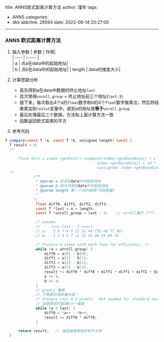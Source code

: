 title: ANNS欧式距离计算方法
author: 瑾年
tags:
  - ANNS
categories:
  - dke
abbrlink: 28594
date: 2022-06-14 20:27:00
---
### ANNS 欧式距离计算方法
1. 输入参数
    | 参数      | 作用|     
    | :---        |    :----:   |     
    | a     | 点a在data中的起始地址|   
    | b | 点b在data中的起始地址|
    | length | data的维度大小|
    
2. 计算思路分析
    *  首先得到a在data中数据的终止地址`last`
    *  其次使得`unroll_group` = 终止地址前三个地址(`last-3`)
    *  接下来，每次取出4个a的`float`数字和b的4个`float`数字做乘法，然后将结果累加到`reslut`变量中，直到a的地址值**等于**`unroll_group`
    *  最后处理最后三个数据，方法和上面计算方法一致
    *  函数返回欧式距离的平方
3. 参考代码
  ```java
  T compare(const T *a, const T *b, unsigned length) const {
    T result = 0;
    /*

        float dist = index->getDist()->compare(index->getBaseData() + i * index->getBaseDim(),
                                            index->getBaseData() + id * index->getBaseDim(),
                                            (unsigned) index->getBaseDim());
    */
               /**
                * @param a 该点在data中的起始地址
                * @param b 该点邻居在data中的起始地址
                * @param length 每一个点的维度(邻居数量)
                * 
               */
                float diff0, diff1, diff2, diff3;
                const T *last = a + length;
                const T *unroll_group = last - 3;    // unroll展开 ????

                // assume
                //     (=== last - 3 ====)
                // a:   5 6 7 8 9 22 33 44 (55 66 77 88)
                // b:   1 2 3 5 7 11 22 33 44 55 66 33

                /* Process 4 items with each loop for efficiency. */
                while (a < unroll_group) {
                    diff0 = a[0] - b[0];
                    diff1 = a[1] - b[1];
                    diff2 = a[2] - b[2];
                    diff3 = a[3] - b[3];
                    result += diff0 * diff0 + diff1 * diff1 + diff2 * diff2 + diff3 * diff3;
                    a += 4;
                    b += 4;
                }
                // pixels 像素
                // 不需要标准向量长度？
                /* Process last 0-3 pixels.  Not needed for standard vector lengths. */
                // 这里原因可能是b少一维度
                while (a < last) {
                    diff0 = *a++ - *b++;
                    result += diff0 * diff0;
                }

        return result;   // 返回维度相减所有平方和
    }
  ```